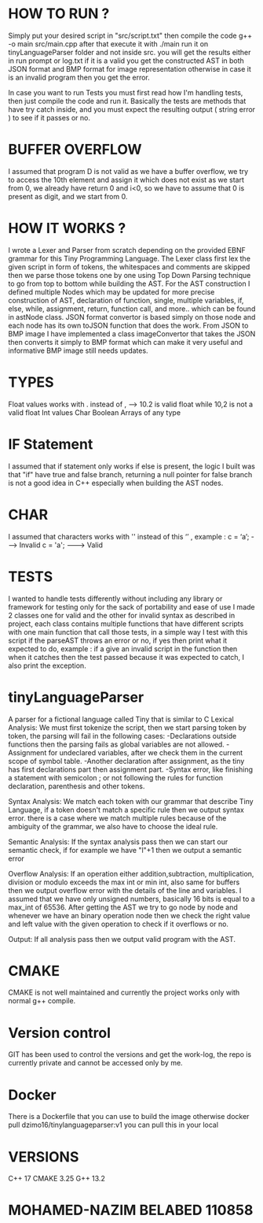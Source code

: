# HOW TO RUN ?
Simply put your desired script in "src/script.txt" then compile the code g++ -o main src/main.cpp after that execute it with ./main 
run it on tinyLanguageParser folder and not inside src.
you will get the results either in run prompt or log.txt if it is a valid you get the constructed AST in both JSON format and BMP format for image representation
otherwise in case it is an invalid program then you get the error.

In case you want to run Tests you must first read how I'm handling tests, then just compile the code and run it.
Basically the tests are methods that have try catch inside, and you must expect the resulting output ( string error ) to see if it passes or no.

# BUFFER OVERFLOW
I assumed that program D is not valid as we have a buffer overflow, we try to access the 10th element and assign it which does not exist as we start from 0, we already
have return 0 and i<0, so we have to assume that 0 is present as digit, and we start from 0.


# HOW IT WORKS ?
I wrote a Lexer and Parser from scratch depending on the provided EBNF grammar for this Tiny Programming Language.
The Lexer class first lex the given script in form of tokens, the whitespaces and comments are skipped then we parse those tokens one by one using Top Down Parsing technique to go from
top to bottom while building the AST.
For the AST construction I defined multiple Nodes which may be updated for more precise construction of AST, declaration of function, single,
multiple variables, if, else, while, assignment, return, function call, and more.. which can be found in astNode class.
JSON format convertor is based simply on those node and each node has its own toJSON function that does the work.
From JSON to BMP image I have implemented a class imageConvertor that takes the JSON then converts it simply to BMP format which can make it very useful and informative
BMP image still needs updates.

# TYPES
Float values works with . instead of , --> 10.2 is valid float while 10,2 is not a valid float
Int values
Char
Boolean
Arrays of any type 

# IF Statement
I assumed that if statement only works if else is present, the logic I built was that "if" have true and false branch, returning a null pointer for false branch is not 
a good idea in C++ especially when building the AST nodes.

# CHAR 
I assumed that characters works with '' instead of this ‘’ , example : 
c = ‘a’; ---> Invalid
c = 'a'; ---> Valid

# TESTS
I wanted to handle tests differently without including any library or framework for testing only for the sack of portability and ease of use
I made 2 classes one for valid and the other for invalid syntax as described in project, each class contains multiple functions that
have different scripts with one main function that call those tests, in a simple way I test with this script if the parseAST throws an error
or no, if yes then print what it expected to do, example : if a give an invalid script in the function then when it catches then the test passed
because it was expected to catch, I also print the exception.

# tinyLanguageParser
A parser for a fictional language called Tiny that is similar to C
Lexical Analysis:
We must first tokenize the script, then we start parsing token by token, the parsing will fail in the following cases:
-Declarations outside functions then the parsing fails as global variables are not allowed.
-Assignment for undeclared variables, after we check them in the current scope of symbol table.
-Another declaration after assignment, as the tiny has first declarations part then assignment part.
-Syntax error, like finishing a statement with semicolon ; or not following the rules for function declaration, parenthesis and other tokens.


Syntax Analysis:
We match each token with our grammar that describe Tiny Language, if a token doesn't match a specific rule then we output syntax error.
there is a case where we match multiple rules because of the ambiguity of the grammar, we also have to choose the ideal rule.

Semantic Analysis:
If the syntax analysis pass then we can start our semantic check, if for example we have "l"+1 then we output a semantic error

Overflow Analysis:
If an operation either addition,subtraction, multiplication, division or modulo exceeds the max int or min int, also same for buffers then we output overflow error with the details of the line and variables.
I assumed that we have only unsigned numbers, basically 16 bits is equal to a max_int of 65536.
After getting the AST we try to go node by node and whenever we have an binary operation node then we check the right value and left value with the given operation
to check if it overflows or no.

Output:
If all analysis pass then we output valid program with the AST.

# CMAKE
CMAKE is not well maintained and currently the project works only with normal g++ compile.

# Version control
GIT has been used to control the versions and get the work-log, the repo is currently private and cannot be accessed only by me.

# Docker
There is a Dockerfile that you can use to build the image otherwise docker pull dzimo16/tinylanguageparser:v1 you can pull this in your local

# VERSIONS
C++ 17
CMAKE 3.25
G++ 13.2

# MOHAMED-NAZIM BELABED 110858
